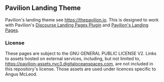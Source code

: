 ## Pavilion Landing Theme

Pavilion's landing theme see https://thepavilion.io. This is designed to work with Pavilion's [Discourse Landing Pages Plugin](https://github.com/paviliondev/discourse-landing-pages) and [Pavilion's Landing Pages](https://github.com/paviliondev/pavilion-landing-pages).

### License

These pages are subject to the GNU GENERAL PUBLIC LICENSE V2. Links to assets hosted on external services, including, but not limited to, https://pavilion-assets.nyc3.digitaloceanspaces.com, are not included in this repository's license. Those assets are used under licences specific to Angus McLeod.